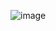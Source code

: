 



![image](https://github.com/drewski1054/is228classwork/assets/126501384/5b838ff8-f952-41da-ad7b-16b77454fd0c)

